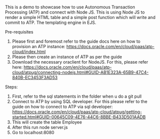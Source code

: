 
This is a demo to showcase how to use Autonomous Transaction Processing (ATP) and connect with Node JS. This is using Node JS to render a simple HTML table and a simple post function which will write and commit to ATP. The templating engine in EJS. 

Pre-requisites
1) Please first and foremost refer to the guide docs here on how to provision an ATP instance: https://docs.oracle.com/en/cloud/paas/atp-cloud/index.html
2) Please then create an instance of ATP as per the guide
3) Download the necessary oraclient for NodeJS. For this, please refer here: https://docs.oracle.com/en/cloud/paas/atp-cloud/atpug/connecting-nodejs.html#GUID-AB1E323A-65B9-47C4-840B-EC3453F3AD53

Steps:
1) First, refer to the sql statements in the folder when u do a git pull
2) Connect to ATP by using SQL developer. For this please refer to the guide on how to connect to ATP via sql developer: https://docs.oracle.com/en/cloud/paas/atp-cloud/atpug/getting-started.html#GUID-00645C09-4E76-44C6-8BBE-B433D501AADB
3) This will create the table Employee
4) After this run node server.js
5) Go to localhost:8080

